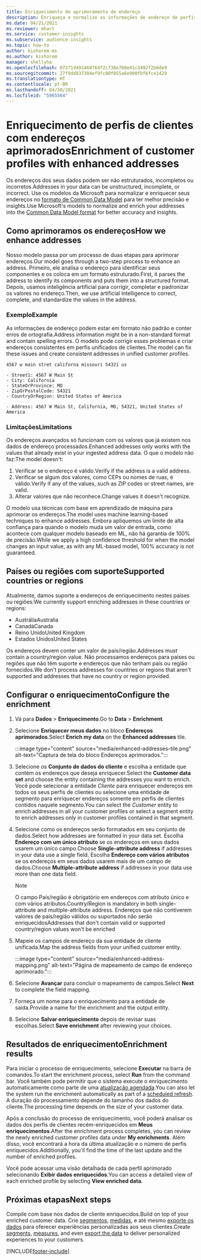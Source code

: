 ```yaml
---
title: Enriquecimento de aprimoramento de endereço
description: Enriqueça e normalize as informações de endereço de perfis de clientes com modelos da Microsoft.
ms.date: 04/21/2021
ms.reviewer: mhart
ms.service: customer-insights
ms.subservice: audience-insights
ms.topic: how-to
author: kishorem-ms
ms.author: kishorem
manager: shellyha
ms.openlocfilehash: 07271d491460764f2c738e760e41c3492f2b6de9
ms.sourcegitcommit: 27f9dd837304ef9fc00f055a6e900fbf6fce1429
ms.translationtype: HT
ms.contentlocale: pt-BR
ms.lasthandoff: 04/30/2021
ms.locfileid: "5965564"
---
```

# <a name="enrichment-of-customer-profiles-with-enhanced-addresses"></a><span data-ttu-id="8042d-103">Enriquecimento de perfis de clientes com endereços aprimorados</span><span class="sxs-lookup"><span data-stu-id="8042d-103">Enrichment of customer profiles with enhanced addresses</span></span>

<span data-ttu-id="8042d-104">Os endereços dos seus dados podem ser não estruturados, incompletos ou incorretos.</span><span class="sxs-lookup"><span data-stu-id="8042d-104">Addresses in your data can be unstructured, incomplete, or incorrect.</span></span> <span data-ttu-id="8042d-105">Use os modelos da Microsoft para normalizar e enriquecer seus endereços no [formato de Common Data Model](/common-data-model/schema/core/applicationcommon/address) para ter melhor precisão e insights.</span><span class="sxs-lookup"><span data-stu-id="8042d-105">Use Microsoft's models to normalize and enrich your addresses into the [Common Data Model format](/common-data-model/schema/core/applicationcommon/address) for better accuracy and insights.</span></span>

## <a name="how-we-enhance-addresses"></a><span data-ttu-id="8042d-106">Como aprimoramos os endereços</span><span class="sxs-lookup"><span data-stu-id="8042d-106">How we enhance addresses</span></span>

<span data-ttu-id="8042d-107">Nosso modelo passa por um processo de duas etapas para aprimorar endereços.</span><span class="sxs-lookup"><span data-stu-id="8042d-107">Our model goes through a two-step process to enhance an address.</span></span> <span data-ttu-id="8042d-108">Primeiro, ele analisa o endereço para identificar seus componentes e os coloca em um formato estruturado.</span><span class="sxs-lookup"><span data-stu-id="8042d-108">First, it parses the address to identify its components and puts them into a structured format.</span></span> <span data-ttu-id="8042d-109">Depois, usamos inteligência artificial para corrigir, completar e padronizar os valores no endereço.</span><span class="sxs-lookup"><span data-stu-id="8042d-109">Then, we use artificial intelligence to correct, complete, and standardize the values in the address.</span></span>

### <a name="example"></a><span data-ttu-id="8042d-110">Exemplo</span><span class="sxs-lookup"><span data-stu-id="8042d-110">Example</span></span>

<span data-ttu-id="8042d-111">As informações de endereço podem estar em formato não padrão e conter erros de ortografia.</span><span class="sxs-lookup"><span data-stu-id="8042d-111">Address information might be in a non-standard format and contain spelling errors.</span></span> <span data-ttu-id="8042d-112">O modelo pode corrigir esses problemas e criar endereços consistentes em perfis unificados de clientes.</span><span class="sxs-lookup"><span data-stu-id="8042d-112">The model can fix these issues and create consistent addresses in unified customer profiles.</span></span>

```Input
4567 w main stret californa missouri 54321 us
```

```Output
- Street1: 4567 W Main St
- City: California
- StateOrProvince: MO
- ZipOrPostalCode: 54321
- CountryOrRegion: United States of America

- Address: 4567 W Main St, California, MO, 54321, United States of America
```

### <a name="limitations"></a><span data-ttu-id="8042d-113">Limitações</span><span class="sxs-lookup"><span data-stu-id="8042d-113">Limitations</span></span>

<span data-ttu-id="8042d-114">Os endereços avançados só funcionam com os valores que já existem nos dados de endereço processados.</span><span class="sxs-lookup"><span data-stu-id="8042d-114">Enhanced addresses only works with the values that already exist in your ingested address data.</span></span> <span data-ttu-id="8042d-115">O que o modelo não faz:</span><span class="sxs-lookup"><span data-stu-id="8042d-115">The model doesn't:</span></span> 

1. <span data-ttu-id="8042d-116">Verificar se o endereço é válido.</span><span class="sxs-lookup"><span data-stu-id="8042d-116">Verify if the address is a valid address.</span></span>
2. <span data-ttu-id="8042d-117">Verificar se algum dos valores, como CEPs ou nomes de ruas, é válido.</span><span class="sxs-lookup"><span data-stu-id="8042d-117">Verify if any of the values, such as ZIP codes or street names, are valid.</span></span>
3. <span data-ttu-id="8042d-118">Alterar valores que não reconhece.</span><span class="sxs-lookup"><span data-stu-id="8042d-118">Change values it doesn't recognize.</span></span>

<span data-ttu-id="8042d-119">O modelo usa técnicas com base em aprendizado de máquina para aprimorar os endereços.</span><span class="sxs-lookup"><span data-stu-id="8042d-119">The model uses machine learning-based techniques to enhance addresses.</span></span> <span data-ttu-id="8042d-120">Embora apliquemos um limite de alta confiança para quando o modelo muda um valor de entrada, como acontece com qualquer modelo baseado em ML, não há garantia de 100% de precisão.</span><span class="sxs-lookup"><span data-stu-id="8042d-120">While we apply a high confidence threshold for when the model changes an input value, as with any ML-based model, 100% accuracy is not guaranteed.</span></span>

## <a name="supported-countries-or-regions"></a><span data-ttu-id="8042d-121">Países ou regiões com suporte</span><span class="sxs-lookup"><span data-stu-id="8042d-121">Supported countries or regions</span></span>

<span data-ttu-id="8042d-122">Atualmente, damos suporte a endereços de enriquecimento nestes países ou regiões:</span><span class="sxs-lookup"><span data-stu-id="8042d-122">We currently support enriching addresses in these countries or regions:</span></span> 

- <span data-ttu-id="8042d-123">Austrália</span><span class="sxs-lookup"><span data-stu-id="8042d-123">Australia</span></span>
- <span data-ttu-id="8042d-124">Canadá</span><span class="sxs-lookup"><span data-stu-id="8042d-124">Canada</span></span>
- <span data-ttu-id="8042d-125">Reino Unido</span><span class="sxs-lookup"><span data-stu-id="8042d-125">United Kingdom</span></span>
- <span data-ttu-id="8042d-126">Estados Unidos</span><span class="sxs-lookup"><span data-stu-id="8042d-126">United States</span></span>

<span data-ttu-id="8042d-127">Os endereços devem conter um valor de país/região.</span><span class="sxs-lookup"><span data-stu-id="8042d-127">Addresses must contain a country/region value.</span></span> <span data-ttu-id="8042d-128">Não processamos endereços para países ou regiões que não têm suporte e endereços que não tenham país ou região fornecidos.</span><span class="sxs-lookup"><span data-stu-id="8042d-128">We don't process addresses for countries or regions that aren't supported and addresses that have no country or region provided.</span></span>

## <a name="configure-the-enrichment"></a><span data-ttu-id="8042d-129">Configurar o enriquecimento</span><span class="sxs-lookup"><span data-stu-id="8042d-129">Configure the enrichment</span></span>

1. <span data-ttu-id="8042d-130">Vá para **Dados** > **Enriquecimento**.</span><span class="sxs-lookup"><span data-stu-id="8042d-130">Go to **Data** > **Enrichment**.</span></span>

1. <span data-ttu-id="8042d-131">Selecione **Enriquecer meus dados** no bloco **Endereços aprimorados**.</span><span class="sxs-lookup"><span data-stu-id="8042d-131">Select **Enrich my data** on the **Enhanced addresses** tile.</span></span>

   :::image type="content" source="media/enhanced-addresses-tile.png" alt-text="Captura de tela do bloco Endereços aprimorados.":::

1. <span data-ttu-id="8042d-133">Selecione os **Conjunto de dados do cliente** e escolha a entidade que contém os endereços que deseja enriquecer.</span><span class="sxs-lookup"><span data-stu-id="8042d-133">Select the **Customer data set** and choose the entity containing the addresses you want to enrich.</span></span> <span data-ttu-id="8042d-134">Você pode selecionar a entidade *Cliente* para enriquecer endereços em todos os seus perfis de clientes ou selecione uma entidade de segmento para enriquecer endereços somente em perfis de clientes contidos naquele segmento.</span><span class="sxs-lookup"><span data-stu-id="8042d-134">You can select the *Customer* entity to enrich addresses in all your customer profiles or select a segment entity to enrich addresses only in customer profiles contained in that segment.</span></span>

1. <span data-ttu-id="8042d-135">Selecione como os endereços serão formatados em seu conjunto de dados.</span><span class="sxs-lookup"><span data-stu-id="8042d-135">Select how addresses are formatted in your data set.</span></span> <span data-ttu-id="8042d-136">Escolha **Endereço com um único atributo** se os endereços em seus dados usarem um único campo.</span><span class="sxs-lookup"><span data-stu-id="8042d-136">Choose **Single-attribute address** if addresses in your data use a single field.</span></span> <span data-ttu-id="8042d-137">Escolha **Endereço com vários atributos** se os endereços em seus dados usarem mais de um campo de dados.</span><span class="sxs-lookup"><span data-stu-id="8042d-137">Choose **Multiple-attribute address** if addresses in your data use more than one data field.</span></span>

   > [!NOTE]
   > <span data-ttu-id="8042d-138">O campo País/região é obrigatório em endereços com atributo único e com vários atributos.</span><span class="sxs-lookup"><span data-stu-id="8042d-138">Country/Region is mandatory in both single-attribute and multiple-attribute address.</span></span> <span data-ttu-id="8042d-139">Endereços que não contiverem valores de país/região válidos ou suportados não serão enriquecidos</span><span class="sxs-lookup"><span data-stu-id="8042d-139">Addresses that don't contain valid or supported country/region values won't be enriched</span></span>

1.  <span data-ttu-id="8042d-140">Mapeie os campos de endereço da sua entidade de cliente unificada.</span><span class="sxs-lookup"><span data-stu-id="8042d-140">Map the address fields from your unified customer entity.</span></span>

    :::image type="content" source="media/enhanced-address-mapping.png" alt-text="Página de mapeamento de campo de endereço aprimorado.":::

1. <span data-ttu-id="8042d-142">Selecione **Avançar** para concluir o mapeamento de campos.</span><span class="sxs-lookup"><span data-stu-id="8042d-142">Select **Next** to complete the field mapping.</span></span>

1. <span data-ttu-id="8042d-143">Forneça um nome para o enriquecimento para a entidade de saída.</span><span class="sxs-lookup"><span data-stu-id="8042d-143">Provide a name for the enrichment and the output entity.</span></span>

1. <span data-ttu-id="8042d-144">Selecione **Salvar enriquecimento** depois de revisar suas escolhas.</span><span class="sxs-lookup"><span data-stu-id="8042d-144">Select **Save enrichment** after reviewing your choices.</span></span>

## <a name="enrichment-results"></a><span data-ttu-id="8042d-145">Resultados de enriquecimento</span><span class="sxs-lookup"><span data-stu-id="8042d-145">Enrichment results</span></span>

<span data-ttu-id="8042d-146">Para iniciar o processo de enriquecimento, selecione **Executar** na barra de comandos.</span><span class="sxs-lookup"><span data-stu-id="8042d-146">To start the enrichment process, select **Run** from the command bar.</span></span> <span data-ttu-id="8042d-147">Você também pode permitir que o sistema execute o enriquecimento automaticamente como parte de uma [atualização agendada](system.md#schedule-tab).</span><span class="sxs-lookup"><span data-stu-id="8042d-147">You can also let the system run the enrichment automatically as part of a [scheduled refresh](system.md#schedule-tab).</span></span> <span data-ttu-id="8042d-148">A duração do processamento depende do tamanho dos dados do cliente.</span><span class="sxs-lookup"><span data-stu-id="8042d-148">The processing time depends on the size of your customer data.</span></span>

<span data-ttu-id="8042d-149">Após a conclusão do processo de enriquecimento, você poderá analisar os dados dos perfis de clientes recém-enriquecidos em **Meus enriquecimentos**.</span><span class="sxs-lookup"><span data-stu-id="8042d-149">After the enrichment process completes, you can review the newly enriched customer profiles data under **My enrichments**.</span></span> <span data-ttu-id="8042d-150">Além disso, você encontrará a hora da última atualização e o número de perfis enriquecidos.</span><span class="sxs-lookup"><span data-stu-id="8042d-150">Additionally, you'll find the time of the last update and the number of enriched profiles.</span></span>

<span data-ttu-id="8042d-151">Você pode acessar uma visão detalhada de cada perfil aprimorado selecionando **Exibir dados enriquecidos**.</span><span class="sxs-lookup"><span data-stu-id="8042d-151">You can access a detailed view of each enriched profile by selecting **View enriched data**.</span></span>

## <a name="next-steps"></a><span data-ttu-id="8042d-152">Próximas etapas</span><span class="sxs-lookup"><span data-stu-id="8042d-152">Next steps</span></span>

<span data-ttu-id="8042d-153">Compile com base nos dados de cliente enriquecidos.</span><span class="sxs-lookup"><span data-stu-id="8042d-153">Build on top of your enriched customer data.</span></span> <span data-ttu-id="8042d-154">Crie [segmentos](segments.md), [medidas](measures.md), e até mesmo [exporte os dados](export-destinations.md) para oferecer experiências personalizadas aos seus clientes.</span><span class="sxs-lookup"><span data-stu-id="8042d-154">Create [segments](segments.md), [measures](measures.md), and even [export the data](export-destinations.md) to deliver personalized experiences to your customers.</span></span>

[!INCLUDE[footer-include](../includes/footer-banner.md)]
